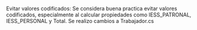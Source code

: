 Evitar valores codificados:
Se considera buena practica evitar valores codificados, especialmente al calcular propiedades como IESS_PATRONAL, IESS_PERSONAL y Total.
Se realizo cambios a Trabajador.cs
